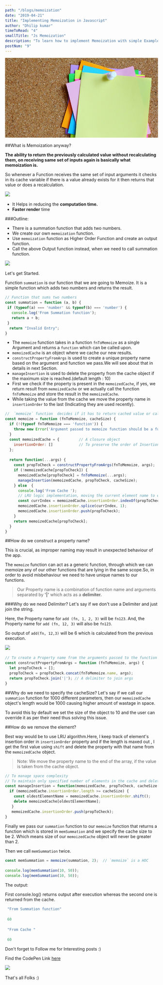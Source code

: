 ```yaml
---
path: "/blogs/memoization"
date: "2019-04-21"
title: "Implementing Memoization in Javascript"
author: "Dhilip kumar"
timeToRead: "4"
smallTitle: "Js Memoization"
description: "To learn how to implement Memoization with simple Example"
postNum: "9"
---
```


<img src="./cover_9.png"/>
<br/>

##What is Memoization anyway?

**The ability to return the previously calculated value without recalculating them, on receiving same set of inputs again is basically what memoization is.**

So whenever a Function receives the same set of input arguments it checks in its cache variable if there is a value already exists for it then returns that value or does a recalculation.

![](https://media.giphy.com/media/fNlRJ7Gwr4Lba/giphy.gif)

 - It Helps in reducing the **computation time.**
 - **Faster render** time

###Outline:
 - There is a summation function that adds two numbers.
 - We create our own `memoization` function.
 - Use `memoization` function as Higher Order Function and create an output function.
 - Call the above Output function instead, when we need to call summation function.


![](https://media.giphy.com/media/xT0xem7ZlZ2DOYqpG0/giphy.gif)


Let's get Started.


Function `summation` is our function that we are going to Memoize.
It is a simple function which adds two numbers and returns the result.

``` jsx
// Function that sums two numbers
const summation = function (a, b) {
 if (typeof(a) === 'number' && typeof(b) === 'number') {
   console.log('From Summation function');
   return a + b;
 }
  return "Invalid Entry";
}

```

 - The `memoize` function takes in a function `fnToMemoize` as a single Argument and returns a `function` which can be called upon.
 - `memoizedCache` is an object where we cache our new results.
 - `constructPropertyFromArgs` is used to create a unique property name based on the argument and function we pass.We will see about that in details in next Section.
 - `manageInsertion` is used to delete the property from the cache object if the maximum size is reached.(default length : 10)
 - First we check if the property is present in the `memoizedCache`, if yes, we return result from `memoizedCache` or we actually call the function `fnToMemoize` and store the result in the `memoizedCache`.
 - While taking the value from the cache we move the property name in `insertionOrder` to the last (Indicating they are used recently).


``` jsx
//  `memoize` function  decides if it has to return cached value or call the summation function
const memoize = function (fnToMemoize, cacheSize) {
  if (!(typeof fnToMemoize === 'function')) {
    throw new Error('Argument passed to memoize function should be a function');
  }
  const memoizedCache = {         // A closure object
    insertionOrder: []            // To preserve the order of Insertion, so that FIFO can be implemented
  }; 
  
  return function(...args) {
    const propToCheck = constructPropertyFromArgs(fnToMemoize, args);
    if (!memoizedCache[propToCheck]) {
      memoizedCache[propToCheck] = fnToMemoize(...args);
      manageInsertion(memoizedCache, propToCheck, cacheSize);
    } else  {
      console.log('From Cache ');
      // LRU logic implementation, moving the current element name to end of the array
      const currIndex = memoizedCache.insertionOrder.indexOf(propToCheck);
      memoizedCache.insertionOrder.splice(currIndex, 1);
      memoizedCache.insertionOrder.push(propToCheck);
    }
    return memoizedCache[propToCheck];
  }
}


```

##How do we construct a property name?

This is crucial, as improper naming may result in unexpected behaviour of the app.

The `memoize` function can act as a generic function, through which we can memoize any of our other functions that are lying in the same scope.So, in order to avoid misbehaviour we need to have unique names to our functions.

> Our Property name is a combination of function name and arguments separated by **'|'** which acts as a **delimiter.**

###Why do we need Delimiter?
Let's say if we don't use a  Delimiter and just join the string.

Here, the Property name for `add (fn, 1, 2, 3)` will be `fn123`.
And, the Property name for `add (fn, 12, 3)` will also be `fn123`.

So output of `add(fn, 12,3)` will be 6 which is calculated from the previous execution.

![](https://media.giphy.com/media/25QbQdrFvFAMcPKq24/giphy.gif)


```jsx
// To create a Property name from the arguments passed to the function
const constructPropertyFromArgs = function (fnToMemoize, args) {
  let propToCheck = [];
  propToCheck = propToCheck.concat(fnToMemoize.name, args);
  return propToCheck.join('|'); // A delimiter to join args
}
```

##Why do we need to specify the cacheSize?
Let's say if we call our `summation` function for 1000 different parameters, then our `memoizedCache` object's length would be 1000 causing higher amount of wastage in space.

To avoid this by default we set the size of the object to 10 and the user can override it as per their need thus solving this issue.

##How do we remove the element?

Best way would be to use LRU algorithm.Here, I keep track of element's insertion order in `insertionOrder` property and if the length is maxed out ,  I get the first value using `shift` and delete the property with that name from the `memoizedCache` object. 

> Note: We move the property name to the end of the array, if the value is taken from the cache object.


``` jsx
// To manage space complexity
// To maintain only specified number of elements in the cache and deleting the others using First In First Out approach
const manageInsertion = function(memoizedCache, propToCheck, cacheSize = 10) {
  if (memoizedCache.insertionOrder.length >= cacheSize) {
    const oldestElementName = memoizedCache.insertionOrder.shift();
    delete memoizedCache[oldestElementName];
   }
   memoizedCache.insertionOrder.push(propToCheck);
}
```

Finally we pass our `summation` function to our `memoize` function that returns a function which is stored in `memSummation` and we specify the cache size to be 2.
Which means size of our `memoizedCache` object will never be greater than 2.

Then we call `memSummation` twice.


``` jsx
const memSummation = memoize(summation, 2);  // `memoize` is a HOC

console.log(memSummation(10, 50));
console.log(memSummation(10, 50));

```

The output:

First console.log() returns output after execution whereas the second one is returned from the cache.

``` jsx
 "From Summation function"

 60

 "From Cache "

 60
```

Don't forget to Follow me for Interesting posts :)

Find the CodePen Link [here](https://codepen.io/dhilipkmr/pen/PgeMxM?editors=0010)

![](https://media.giphy.com/media/fxsqOYnIMEefC/giphy.gif)


That's all Folks :)
